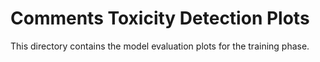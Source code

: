# Comments Toxicity Detection Plots

This directory contains the model evaluation plots for the training phase.